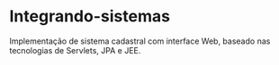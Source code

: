 # Integrando-sistemas
Implementação de sistema cadastral com interface Web, baseado nas tecnologias de Servlets, JPA e JEE.
